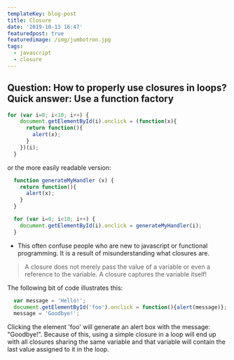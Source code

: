 ```yaml
---
templateKey: blog-post
title: Closure
date: '2019-10-13 16:47'
featuredpost: true
featuredimage: /img/jumbotron.jpg
tags:
  - javascript
  - closure
---
```

## Question: How to properly use closures in loops? Quick answer: Use a function factory
```js
for (var i=0; i<10; i++) {
    document.getElementById(i).onclick = (function(x){
      return function(){
        alert(x);
      }
    })(i);
  }
```
or the more easily readable version:
```js
  function generateMyHandler (x) {
    return function(){
      alert(x);
    }
  }

  for (var i=0; i<10; i++) {
    document.getElementById(i).onclick = generateMyHandler(i);
  }
```
* This often confuse people who are new to javascript or functional programming. It is a result of misunderstanding what closures are.

> A closure does not merely pass the value of a variable or even a 
> reference to the variable. A closure captures the variable itself! 

The following bit of code illustrates this:
```js
  var message = 'Hello!';
  document.getElementById('foo').onclick = function(){alert(message)};
  message = 'Goodbye!';
```
Clicking the element 'foo' will generate an alert box with the message: "Goodbye!". Because of this, using a simple closure in a loop will end up with all closures sharing the same variable and that variable will contain the last value assigned to it in the loop.
